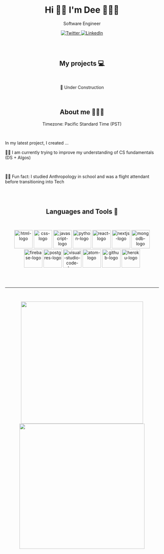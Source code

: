 <!-- ### Hi 👋🏾 I'm Dee 👩🏾‍💻 
#### Life-long learner and Software Engineer. 

- 😄 Pronouns: she/her
- 🥞 Tech Stack: HTML, CSS, JavaScript, React, Node.js
- 📈 Getting better at: Redux, SQL, Python
- 📫 Email: dee_downs@outlook.com 
- 👩🏾‍💼 [LinkedIn](https://www.linkedin.com/in/dewandra-downs) -->


<p>
  <h1 align="center">Hi 👋🏾 I'm Dee 👩🏾‍💻</h1>
  <p align="center">Software Engineer</p>
</p>
<p align="center">
  <a href="https://twitter.com/Dee_Downsss">
    <img src="https://img.shields.io/badge/Twitter-1DA1F2?style=for-the-badge&logo=twitter&logoColor=white" alt="Twitter"/>
  </a>
  <a href="https://linkedin.com/in/dewandra-downs">
    <img src="https://img.shields.io/badge/LinkedIn-blue?style=for-the-badge&logo=linkedin&labelColor=blue" alt="LinkedIn"/>
  </a>
</p>
<br />
<br />
<h2 align="center">My projects 💻</h2>
<br />
<p align="center">
  🚧 Under Construction
<!--   <a href="https://github.com/the-collab-lab/tcl-17-smart-shopping-list">
    <img align="" src="https://media-exp1.licdn.com/dms/image/C562DAQE-HrgvPMGw5A/profile-treasury-image-shrink_800_800/0/1614817120115?e=1647198000&v=beta&t=95v5K1RuP043O1sx5MjYs9cVGSVrR2rYEJqhNnQUibs" />
  </a> -->
</p>

<br />

<h2 align="center">About me 💁🏾‍♀️</h2>
<p align="center">
Timezone: Pacific Standard Time (PST)
</p>
<br />
<p>In my latest project, I created ...</p>
<p>💪🏾 I am currently trying to improve my understanding of CS fundamentals (DS + Algos)<p/>
<br />
<p>💃🏾 Fun fact: I studied Anthropology in school and was a flight attendant before transitioning into Tech <p/>
<br />
<br />
<h2 align="center"> Languages and Tools 🥞</h2>
<br />
<p align="center">
  <img src="https://cdn.jsdelivr.net/gh/devicons/devicon/icons/html5/html5-original-wordmark.svg" alt="html-logo" width="60" height="60"/>
  <img src="https://cdn.jsdelivr.net/gh/devicons/devicon/icons/css3/css3-original-wordmark.svg" alt="css-logo" width="60" height="60"/> 
  <img src="https://cdn.jsdelivr.net/gh/devicons/devicon/icons/javascript/javascript-original.svg" alt="javascript-logo" width="60" height="60"/>
  <img src="https://cdn.jsdelivr.net/gh/devicons/devicon/icons/python/python-original-wordmark.svg" alt="python-logo" width="60" height="60"/>
  <img src="https://cdn.jsdelivr.net/gh/devicons/devicon/icons/react/react-original-wordmark.svg" alt="react-logo" width="60" height="60"/>  
  <img src="https://cdn.jsdelivr.net/gh/devicons/devicon/icons/nextjs/nextjs-original-wordmark.svg" alt="nextjs-logo" width="60" height="60"/>
  <img src="https://cdn.jsdelivr.net/gh/devicons/devicon/icons/mongodb/mongodb-original-wordmark.svg" alt="mongodb-logo" width="60" height="60"/>
  <img src="https://cdn.jsdelivr.net/gh/devicons/devicon/icons/firebase/firebase-plain-wordmark.svg" alt="firebase-logo" width="60" height="60" />
  <img src="https://cdn.jsdelivr.net/gh/devicons/devicon/icons/postgresql/postgresql-original-wordmark.svg" alt="postgres-logo" width="60" height="60" />
  <img src="https://cdn.jsdelivr.net/gh/devicons/devicon/icons/visualstudio/visualstudio-plain-wordmark.svg" alt="visual-studio-code-logo" width="60" height="60"/>
  <img src="https://cdn.jsdelivr.net/gh/devicons/devicon/icons/atom/atom-original-wordmark.svg" alt="atom-logo" width="60" height="60"/>
  <img src="https://cdn.jsdelivr.net/gh/devicons/devicon/icons/github/github-original-wordmark.svg" alt="github-logo" width="60" height="60" />
  <img src="https://cdn.jsdelivr.net/gh/devicons/devicon/icons/heroku/heroku-plain-wordmark.svg" alt="heroku-logo" width="60" height="60" />
</p>
<br />
<br />

---

<br />
<p align="center">
  <img src="https://github-readme-stats.vercel.app/api/top-langs/?username=DeeDowns&layout=compact&theme=synthwave" width="400" />
  <img src="https://github-readme-stats.vercel.app/api?username=DeeDowns&theme=synthwave&show_icons=true" width="410"/>
</p>

